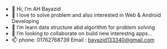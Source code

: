 - 👋 Hi, I’m AH Bayazid
- 👀 I love to solve problem and also interested in Web & Android Developing
- 🌱 I’m learn data structure abd algorithm for problem solving 
- 💞️ I’m looking to collaborate on build new interestng apps...
- 📫 phone: 01762768739
     Email : bayazid133340@gmail.com


